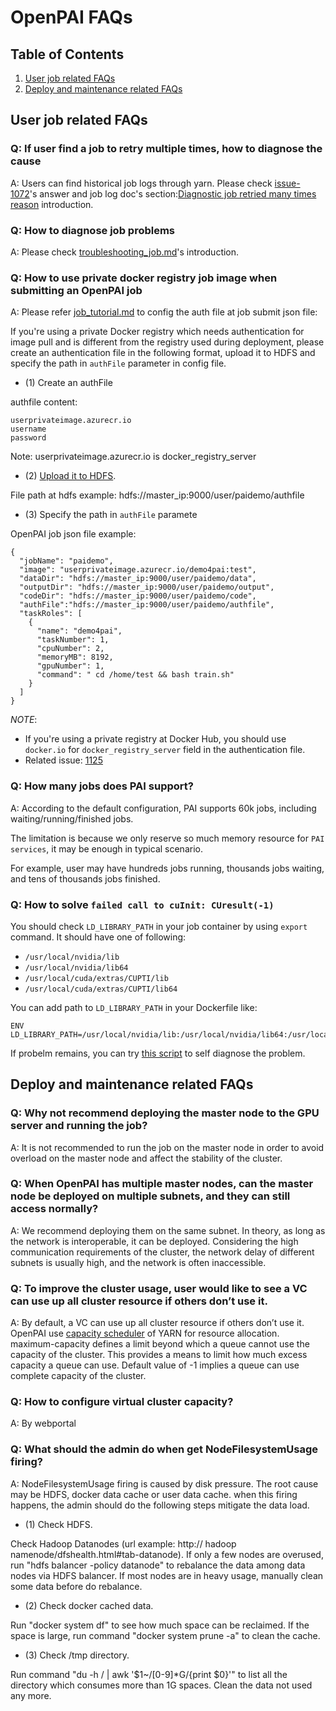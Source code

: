 # OpenPAI FAQs

## Table of Contents
1. [User job related FAQs](#user-job-related-faqs)
2. [Deploy and maintenance related FAQs](#deploy-and-maintenance-related-faqs)

## User job related FAQs

### Q: If user find a job to retry multiple times, how to diagnose the cause

A: Users can find historical job logs through yarn. Please check [issue-1072](https://github.com/Microsoft/pai/issues/1072)'s answer and job log doc's section:[Diagnostic job retried many times reason](./user/troubleshooting_job.md#job-is-running-and-retried-many-times) introduction.

### Q: How to diagnose job problems

A: Please check [troubleshooting_job.md](./troubleshooting_job.md)'s introduction.

### Q: How to use private docker registry job image when submitting an OpenPAI job

A: Please refer [job_tutorial.md](./job_tutorial.md) to config the auth file at job submit json file:

If you're using a private Docker registry which needs authentication for image pull and is different from the registry used during deployment,
please create an authentication file in the following format, upload it to HDFS and specify the path in `authFile` parameter in config file.

- (1) Create an authFile

authfile content:

```
userprivateimage.azurecr.io
username
password
```

Note: userprivateimage.azurecr.io is docker_registry_server

- (2) [Upload it to HDFS](./hadoop/hdfs.md#WebHDFS).

File path at hdfs example: hdfs://master_ip:9000/user/paidemo/authfile

- (3) Specify the path in `authFile` paramete

OpenPAI job json file example:

```
{
  "jobName": "paidemo",
  "image": "userprivateimage.azurecr.io/demo4pai:test",
  "dataDir": "hdfs://master_ip:9000/user/paidemo/data",
  "outputDir": "hdfs://master_ip:9000/user/paidemo/output",
  "codeDir": "hdfs://master_ip:9000/user/paidemo/code",
  "authFile":"hdfs://master_ip:9000/user/paidemo/authfile",
  "taskRoles": [
    {
      "name": "demo4pai",
      "taskNumber": 1,
      "cpuNumber": 2,
      "memoryMB": 8192,
      "gpuNumber": 1,
      "command": " cd /home/test && bash train.sh"
    }
  ]
}
```

*NOTE*:
- If you're using a private registry at Docker Hub, you should use `docker.io` for `docker_registry_server` field in the authentication file.
- Related issue: [1125](https://github.com/Microsoft/pai/issues/1215)


### Q: How many jobs does PAI support?

A: According to the default configuration, PAI supports 60k jobs, including waiting/running/finished jobs.

The limitation is because we only reserve so much memory resource for `PAI services`, it may be enough in typical scenario.

For example, user may have hundreds jobs running, thousands jobs waiting, and tens of thousands jobs finished.


### Q: How to solve `failed call to cuInit: CUresult(-1)`

You should check `LD_LIBRARY_PATH` in your job container by using `export` command. It should have one of following:

* `/usr/local/nvidia/lib`
* `/usr/local/nvidia/lib64`
* `/usr/local/cuda/extras/CUPTI/lib`
* `/usr/local/cuda/extras/CUPTI/lib64`

You can add path to `LD_LIBRARY_PATH` in your Dockerfile like:
```
ENV LD_LIBRARY_PATH=/usr/local/nvidia/lib:/usr/local/nvidia/lib64:/usr/local/cuda/extras/CUPTI/lib:/usr/local/cuda/extras/CUPTI/lib64:$LD_LIBRARY_PATH
```

If probelm remains, you can try [this script](https://gist.github.com/f0k/63a664160d016a491b2cbea15913d549) to self diagnose the problem.


## Deploy and maintenance related FAQs

### Q: Why not recommend deploying the master node to the GPU server and running the job?

A: It is not recommended to run the job on the master node in order to avoid overload on the master node and affect the stability of the cluster.

### Q: When OpenPAI has multiple master nodes, can the master node be deployed on multiple subnets, and they can still access normally?

A: We recommend deploying them on the same subnet. In theory, as long as the network is interoperable, it can be deployed. Considering the high communication requirements of the cluster, the network delay of different subnets is usually high, and the network is often inaccessible.

### Q: To improve the cluster usage, user would like to see a VC can use up all cluster resource if others don’t use it.

A: By default, a VC can use up all cluster resource if others don’t use it. OpenPAI use [capacity scheduler](https://hadoop.apache.org/docs/r1.2.1/capacity_scheduler.html) of YARN for resource allocation. maximum-capacity defines a limit beyond which a queue cannot use the capacity of the cluster. This provides a means to limit how much excess capacity a queue can use. Default value of -1 implies a queue can use complete capacity of the cluster.


### Q: How to configure virtual cluster capacity?

A: By webportal

### Q: What should the admin do when get NodeFilesystemUsage firing?

A: NodeFilesystemUsage firing is caused by disk pressure. The root cause may be HDFS, docker data cache or user data cache. when this firing happens, the admin should do the following steps mitigate the data load. 

- (1) Check HDFS.

Check Hadoop Datanodes (url example: http:// hadoop namenode/dfshealth.html#tab-datanode). 
If only a few nodes are overused, run "hdfs balancer -policy datanode" to rebalance the data among data nodes via HDFS balancer. 
If most nodes are in heavy usage, manually clean some data before do rebalance.

- (2) Check docker cached data.

Run "docker system df" to see how much space can be reclaimed. If the space is large, run command "docker system prune -a" to clean the cache.

- (3) Check /tmp directory. 

Run command "du -h / | awk '$1~/[0-9]*G/{print $0}'" to list all the directory which consumes more than 1G spaces. Clean the data not used any more. 
